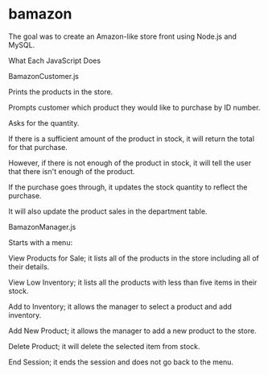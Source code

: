 # bamazon
The goal was to create an Amazon-like store front using Node.js and MySQL.

What Each JavaScript Does

BamazonCustomer.js

Prints the products in the store.

Prompts customer which product they would like to purchase by ID number.

Asks for the quantity.

If there is a sufficient amount of the product in stock, it will return the total for that purchase.

However, if there is not enough of the product in stock, it will tell the user that there isn't enough of the product.

If the purchase goes through, it updates the stock quantity to reflect the purchase.

It will also update the product sales in the department table.

BamazonManager.js

Starts with a menu:

View Products for Sale; it lists all of the products in the store including all of their details.

View Low Inventory; it lists all the products with less than five items in their stock.

Add to Inventory;  it allows the manager to select a product and add inventory.

Add New Product; it allows the manager to add a new product to the store.

Delete Product; it will delete the selected item from stock.

End Session; it ends the session and does not go back to the menu.

